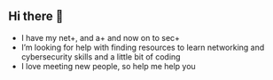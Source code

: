 ## Hi there 👋 
- I have my net+, and a+ and now on to sec+
- I’m looking for help with finding resources to learn networking and cybersecurity skills and a little bit of coding
- I love meeting new people, so help me help you
<!--
**Switchem/Switchem** is a ✨ _special_ ✨ repository because its `README.md` (this file) appears on your GitHub profile.

Here are some ideas to get you started:

- 🔭 I’m currently working on getting my network+
- 🌱 I’m currently learning network+
- 🤔 I’m looking for help with finding resources to learn networking and cybersecurity skills and a little bit of coding 
- 💬 Ask me about why I'm intrested in cyber
- 📫 How to reach me: I'll reach you I'm batman
- 😄 Pronouns: call me he/him does not matter to me
- ⚡ Fun fact: I love meeting new people
-->
